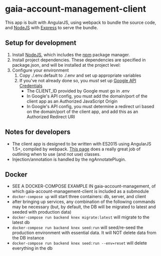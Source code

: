 # gaia-account-management-client

This app is built with AngularJS, using webpack to bundle the source code, and [NodeJS](https://nodejs.org) with [Express](https://expressjs.com) to serve the bundle.

## Setup for development
1. Install [NodeJS](https://nodejs.org), which includes the [npm](https://www.npmjs.com/) package manager.
2. Install project dependencies. These dependencies are specified in package.json, and will be installed at the project level:
3. Configure your environment
    1. Copy ./.env.default to ./.env and set up appropriate variables
    2. If you've not already done so, you *must* set up [Google API Credentials](https://console.developers.google.com/apis/credentials)
        - The CLIENT_ID provided by Google must go in .env
        - In Google's API config, you must add the domain/port of the client app as an Authorized JavaScript Origin
        - In Google's API config, you must determine a redirect uri based on the domain/port of the client app, and add this as an Authorized Redirect URI

## Notes for developers
- The client app is designed to be written with ES2015 using AngularJS 1.5+, compiled by webpack. [This page](http://angular-tips.com/blog/2015/06/using-angular-1-dot-x-with-es6-and-webpack/) does a really great job of outlining when to use (and not use) classes.
- Injection/annotation is handled by the ngAnnotatePlugin.

## Docker
- SEE A DOCKER-COMPOSE EXAMPLE IN gaia-account-management, of which gaia-account-management-client is included as a submodule
- ```docker-compose up``` will start three containers: db, server, and client
- after bringing up services, any combination of the following commands may be necessary (but, by default, the DB will be migrated to latest and seeded with production data)
- ```docker-compose run backend knex migrate:latest``` will migrate to the latest db
- ```docker-compose run backend knex seed:run``` will seed/re-seed the production environment with essential data. It will NOT delete data from the DB instance
- ```docker-compose run backend knex seed:run --env=reset``` will delete everything in the db
    
